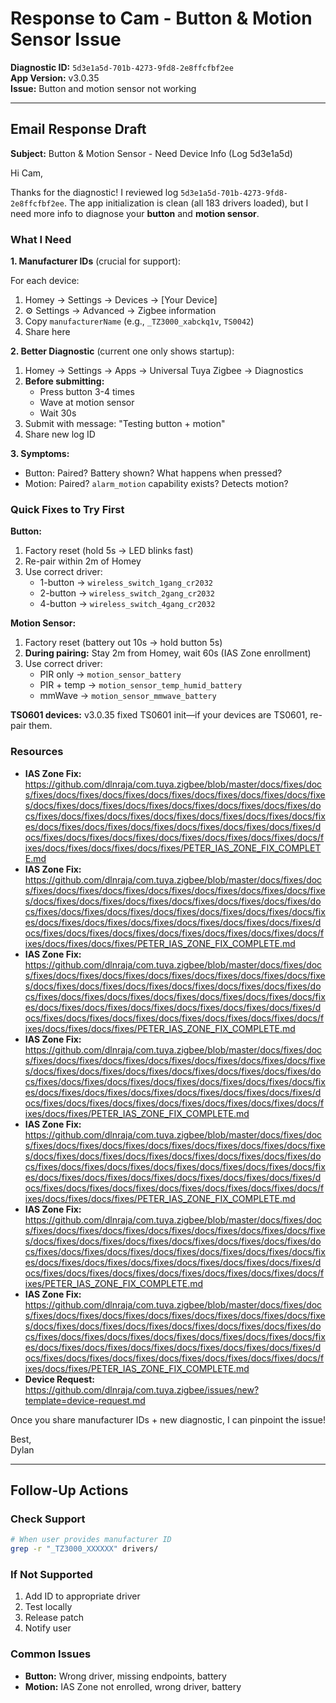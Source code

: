 # Response to Cam - Button & Motion Sensor Issue

**Diagnostic ID:** `5d3e1a5d-701b-4273-9fd8-2e8ffcfbf2ee`  
**App Version:** v3.0.35  
**Issue:** Button and motion sensor not working

---

## Email Response Draft

**Subject:** Button & Motion Sensor - Need Device Info (Log 5d3e1a5d)

Hi Cam,

Thanks for the diagnostic! I reviewed log `5d3e1a5d-701b-4273-9fd8-2e8ffcfbf2ee`. The app initialization is clean (all 183 drivers loaded), but I need more info to diagnose your **button** and **motion sensor**.

### What I Need

**1. Manufacturer IDs** (crucial for support):

For each device:
1. Homey → Settings → Devices → [Your Device]
2. ⚙️ Settings → Advanced → Zigbee information
3. Copy `manufacturerName` (e.g., `_TZ3000_xabckq1v`, `TS0042`)
4. Share here

**2. Better Diagnostic** (current one only shows startup):

1. Homey → Settings → Apps → Universal Tuya Zigbee → Diagnostics
2. **Before submitting:**
   - Press button 3-4 times
   - Wave at motion sensor
   - Wait 30s
3. Submit with message: "Testing button + motion"
4. Share new log ID

**3. Symptoms:**

- Button: Paired? Battery shown? What happens when pressed?
- Motion: Paired? `alarm_motion` capability exists? Detects motion?

### Quick Fixes to Try First

**Button:**
1. Factory reset (hold 5s → LED blinks fast)
2. Re-pair within 2m of Homey
3. Use correct driver:
   - 1-button → `wireless_switch_1gang_cr2032`
   - 2-button → `wireless_switch_2gang_cr2032`
   - 4-button → `wireless_switch_4gang_cr2032`

**Motion Sensor:**
1. Factory reset (battery out 10s → hold button 5s)
2. **During pairing:** Stay 2m from Homey, wait 60s (IAS Zone enrollment)
3. Use correct driver:
   - PIR only → `motion_sensor_battery`
   - PIR + temp → `motion_sensor_temp_humid_battery`
   - mmWave → `motion_sensor_mmwave_battery`

**TS0601 devices:** v3.0.35 fixed TS0601 init—if your devices are TS0601, re-pair them.

### Resources

- **IAS Zone Fix:** https://github.com/dlnraja/com.tuya.zigbee/blob/master/docs/fixes/docs/fixes/docs/fixes/docs/fixes/docs/fixes/docs/fixes/docs/fixes/docs/fixes/docs/fixes/docs/fixes/docs/fixes/docs/fixes/docs/fixes/docs/fixes/docs/fixes/docs/fixes/docs/fixes/docs/fixes/docs/fixes/docs/fixes/docs/fixes/docs/fixes/docs/fixes/docs/fixes/docs/fixes/docs/fixes/docs/fixes/docs/fixes/docs/fixes/docs/fixes/docs/fixes/docs/fixes/docs/fixes/docs/fixes/docs/fixes/docs/fixes/docs/fixes/PETER_IAS_ZONE_FIX_COMPLETE.md
- **IAS Zone Fix:** https://github.com/dlnraja/com.tuya.zigbee/blob/master/docs/fixes/docs/fixes/docs/fixes/docs/fixes/docs/fixes/docs/fixes/docs/fixes/docs/fixes/docs/fixes/docs/fixes/docs/fixes/docs/fixes/docs/fixes/docs/fixes/docs/fixes/docs/fixes/docs/fixes/docs/fixes/docs/fixes/docs/fixes/docs/fixes/docs/fixes/docs/fixes/docs/fixes/docs/fixes/docs/fixes/docs/fixes/docs/fixes/docs/fixes/docs/fixes/docs/fixes/docs/fixes/docs/fixes/docs/fixes/docs/fixes/docs/fixes/PETER_IAS_ZONE_FIX_COMPLETE.md
- **IAS Zone Fix:** https://github.com/dlnraja/com.tuya.zigbee/blob/master/docs/fixes/docs/fixes/docs/fixes/docs/fixes/docs/fixes/docs/fixes/docs/fixes/docs/fixes/docs/fixes/docs/fixes/docs/fixes/docs/fixes/docs/fixes/docs/fixes/docs/fixes/docs/fixes/docs/fixes/docs/fixes/docs/fixes/docs/fixes/docs/fixes/docs/fixes/docs/fixes/docs/fixes/docs/fixes/docs/fixes/docs/fixes/docs/fixes/docs/fixes/docs/fixes/docs/fixes/docs/fixes/docs/fixes/docs/fixes/docs/fixes/docs/fixes/PETER_IAS_ZONE_FIX_COMPLETE.md
- **IAS Zone Fix:** https://github.com/dlnraja/com.tuya.zigbee/blob/master/docs/fixes/docs/fixes/docs/fixes/docs/fixes/docs/fixes/docs/fixes/docs/fixes/docs/fixes/docs/fixes/docs/fixes/docs/fixes/docs/fixes/docs/fixes/docs/fixes/docs/fixes/docs/fixes/docs/fixes/docs/fixes/docs/fixes/docs/fixes/docs/fixes/docs/fixes/docs/fixes/docs/fixes/docs/fixes/docs/fixes/docs/fixes/docs/fixes/docs/fixes/docs/fixes/docs/fixes/docs/fixes/docs/fixes/docs/fixes/docs/fixes/PETER_IAS_ZONE_FIX_COMPLETE.md
- **IAS Zone Fix:** https://github.com/dlnraja/com.tuya.zigbee/blob/master/docs/fixes/docs/fixes/docs/fixes/docs/fixes/docs/fixes/docs/fixes/docs/fixes/docs/fixes/docs/fixes/docs/fixes/docs/fixes/docs/fixes/docs/fixes/docs/fixes/docs/fixes/docs/fixes/docs/fixes/docs/fixes/docs/fixes/docs/fixes/docs/fixes/docs/fixes/docs/fixes/docs/fixes/docs/fixes/docs/fixes/docs/fixes/docs/fixes/docs/fixes/docs/fixes/docs/fixes/docs/fixes/docs/fixes/docs/fixes/docs/fixes/docs/fixes/PETER_IAS_ZONE_FIX_COMPLETE.md
- **IAS Zone Fix:** https://github.com/dlnraja/com.tuya.zigbee/blob/master/docs/fixes/docs/fixes/docs/fixes/docs/fixes/docs/fixes/docs/fixes/docs/fixes/docs/fixes/docs/fixes/docs/fixes/docs/fixes/docs/fixes/docs/fixes/docs/fixes/docs/fixes/docs/fixes/docs/fixes/docs/fixes/docs/fixes/docs/fixes/docs/fixes/docs/fixes/docs/fixes/docs/fixes/docs/fixes/docs/fixes/docs/fixes/docs/fixes/docs/fixes/docs/fixes/docs/fixes/docs/fixes/docs/fixes/docs/fixes/PETER_IAS_ZONE_FIX_COMPLETE.md
- **IAS Zone Fix:** https://github.com/dlnraja/com.tuya.zigbee/blob/master/docs/fixes/docs/fixes/docs/fixes/docs/fixes/docs/fixes/docs/fixes/docs/fixes/docs/fixes/docs/fixes/docs/fixes/docs/fixes/docs/fixes/docs/fixes/docs/fixes/docs/fixes/docs/fixes/docs/fixes/docs/fixes/docs/fixes/docs/fixes/docs/fixes/docs/fixes/docs/fixes/docs/fixes/docs/fixes/docs/fixes/docs/fixes/docs/fixes/docs/fixes/docs/fixes/docs/fixes/docs/fixes/docs/fixes/docs/fixes/docs/fixes/PETER_IAS_ZONE_FIX_COMPLETE.md
- **Device Request:** https://github.com/dlnraja/com.tuya.zigbee/issues/new?template=device-request.md

Once you share manufacturer IDs + new diagnostic, I can pinpoint the issue!

Best,  
Dylan

---

## Follow-Up Actions

### Check Support
```bash
# When user provides manufacturer ID
grep -r "_TZ3000_XXXXXX" drivers/
```

### If Not Supported
1. Add ID to appropriate driver
2. Test locally
3. Release patch
4. Notify user

### Common Issues
- **Button:** Wrong driver, missing endpoints, battery
- **Motion:** IAS Zone not enrolled, wrong driver, battery
